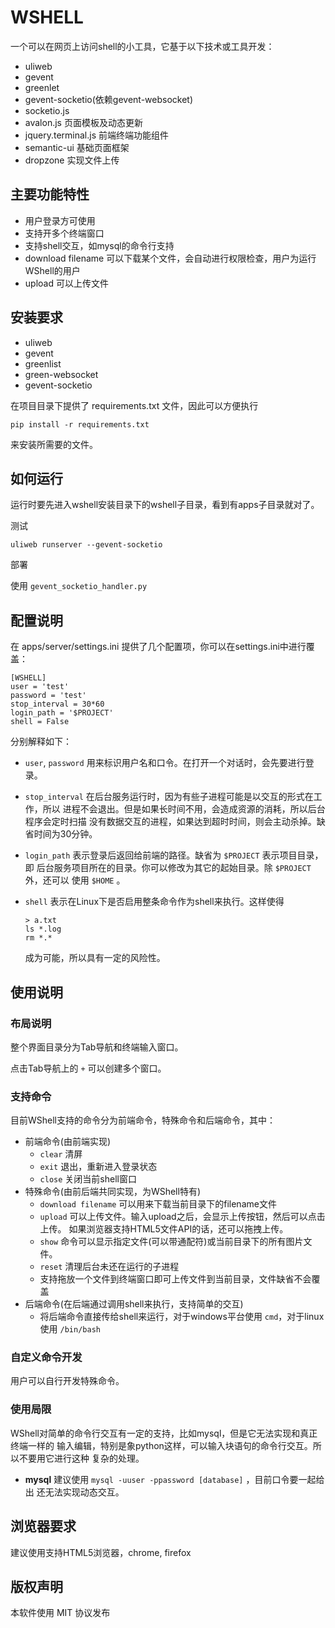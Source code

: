 WSHELL
=========

一个可以在网页上访问shell的小工具，它基于以下技术或工具开发：

* uliweb
* gevent
* greenlet
* gevent-socketio(依赖gevent-websocket)
* socketio.js
* avalon.js 页面模板及动态更新
* jquery.terminal.js 前端终端功能组件
* semantic-ui 基础页面框架
* dropzone 实现文件上传

## 主要功能特性

* 用户登录方可使用
* 支持开多个终端窗口
* 支持shell交互，如mysql的命令行支持
* download filename 可以下载某个文件，会自动进行权限检查，用户为运行WShell的用户
* upload 可以上传文件

## 安装要求

* uliweb
* gevent
* greenlist
* green-websocket
* gevent-socketio

在项目目录下提供了 requirements.txt 文件，因此可以方便执行

```
pip install -r requirements.txt
```

来安装所需要的文件。

## 如何运行

运行时要先进入wshell安装目录下的wshell子目录，看到有apps子目录就对了。

测试

```
uliweb runserver --gevent-socketio
```

部署

使用 `gevent_socketio_handler.py`

## 配置说明

在 apps/server/settings.ini 提供了几个配置项，你可以在settings.ini中进行覆盖：

```
[WSHELL]
user = 'test'
password = 'test'
stop_interval = 30*60
login_path = '$PROJECT'
shell = False
```

分别解释如下：

* `user`, `password` 用来标识用户名和口令。在打开一个对话时，会先要进行登录。
* `stop_interval` 在后台服务运行时，因为有些子进程可能是以交互的形式在工作，所以
  进程不会退出。但是如果长时间不用，会造成资源的消耗，所以后台程序会定时扫描
  没有数据交互的进程，如果达到超时时间，则会主动杀掉。缺省时间为30分钟。
* `login_path` 表示登录后返回给前端的路径。缺省为 `$PROJECT` 表示项目目录，即
  后台服务项目所在的目录。你可以修改为其它的起始目录。除 `$PROJECT` 外，还可以
  使用 `$HOME` 。
* `shell` 表示在Linux下是否启用整条命令作为shell来执行。这样使得

    ```
    > a.txt
    ls *.log
    rm *.*
    ```

    成为可能，所以具有一定的风险性。

## 使用说明

### 布局说明

整个界面目录分为Tab导航和终端输入窗口。

点击Tab导航上的 `+` 可以创建多个窗口。

### 支持命令

目前WShell支持的命令分为前端命令，特殊命令和后端命令，其中：

* 前端命令(由前端实现)
    * `clear` 清屏
    * `exit` 退出，重新进入登录状态
    * `close` 关闭当前shell窗口
* 特殊命令(由前后端共同实现，为WShell特有)
    * `download filename` 可以用来下载当前目录下的filename文件
    * `upload` 可以上传文件。输入upload之后，会显示上传按钮，然后可以点击上传。
      如果浏览器支持HTML5文件API的话，还可以拖拽上传。
    * `show` 命令可以显示指定文件(可以带通配符)或当前目录下的所有图片文件。
    * `reset` 清理后台未还在运行的子进程
    * 支持拖放一个文件到终端窗口即可上传文件到当前目录，文件缺省不会覆盖
* 后端命令(在后端通过调用shell来执行，支持简单的交互)
    * 将后端命令直接传给shell来运行，对于windows平台使用 `cmd`，对于linux使用 `/bin/bash`

### 自定义命令开发

用户可以自行开发特殊命令。

### 使用局限

WShell对简单的命令行交互有一定的支持，比如mysql，但是它无法实现和真正终端一样的
输入编辑，特别是象python这样，可以输入块语句的命令行交互。所以不要用它进行这种
复杂的处理。

* **mysql** 建议使用 `mysql -uuser -ppassword [database]` ，目前口令要一起给出
  还无法实现动态交互。

## 浏览器要求

建议使用支持HTML5浏览器，chrome, firefox

## 版权声明

本软件使用 MIT 协议发布